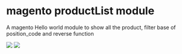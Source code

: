 # magento productList module
A magento Hello world module to show all the product, filter base of position_code and reverse function

<img src="https://github.com/ashiqahmed005/magento_productList_module/blob/master/screenShots/module.PNG?sanitize=true&raw=true" />

<img src="https://github.com/ashiqahmed005/magento_productList_module/blob/master/screenShots/customAttribute.PNG?sanitize=true&raw=true" />
